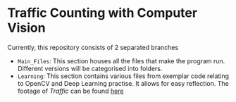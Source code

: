 # Traffic Counting with Computer Vision
Currently, this repository consists of 2 separated branches
- `Main_Files`: This section houses all the files that make the program run. Different versions will be categorised into folders.
- `Learning`: This section contains various files from exemplar code relating to OpenCV and Deep Learning practise. It allows for easy reflection.
The footage of _Traffic_ can be found [here](https://drive.google.com/drive/folders/1VTXwcydJPd81ZAMDuM_sng3yKgEDluhB?usp=sharing)
